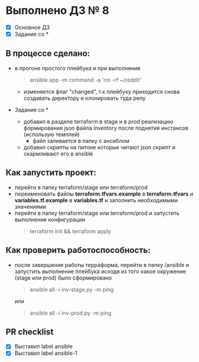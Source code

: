 # Выполнено ДЗ № 8

 - [X] Основное ДЗ
 - [X] Задание со *

## В процессе сделано:
* в прогоне простого плейбука и при выполнения
  > ansible app -m command -a 'rm -rf ~/reddit'

  - изменяется флаг "changed", т.к плейбуку приходится снова создавать директору и клонировать туда репу

* Задания со *
  - добавил в разделе terraform в stage и в prod реализацию формирования json файла inventory после поднятия инстансов (использую темплей)
    - файл заливается в папку с ансиблом
  - добавил скрипты на питоне которые читают json скрипт и скармливают его в ansible

## Как запустить проект:
 - перейти в папку terraform/stage или terraform/prod
 - переименовать файлы **terraform.tfvars.example** в **terraform.tfvars** и **variables.tf.example** в **variables.tf** и заполнить необходимыми значениями
 - перейти в папку terraform/stage или terraform/prod и запустить выполнение конфигурации
    > terraform init && terraform apply

## Как проверить работоспособность:
 - после завершения работы терраформа, перейти в папку /ansible и запустить выполнение плейбука исходя из того какое окружение (stage или prod) было сформировано
   > ansible all -i inv-stage.py -m ping

   или

   > ansible all -i inv-prod.py -m ping


## PR checklist
 - [X] Выставил label ansible
 - [X] Выставил label ansible-1
